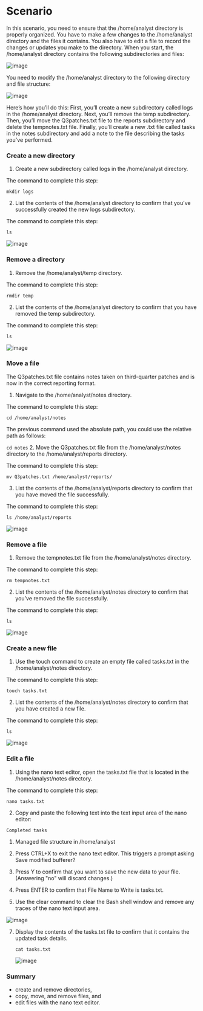 
# Scenario

In this scenario, you need to ensure that the /home/analyst directory is properly organized.
You have to make a few changes to the /home/analyst directory and the files it contains.
You also have to edit a file to record the changes or updates you make to the directory.
When you start, the /home/analyst directory contains the following subdirectories and files:


![image](https://github.com/user-attachments/assets/434efda4-e73c-490c-a8db-84e8e9818e38)


You need to modify the /home/analyst directory to the following directory and file structure:

![image](https://github.com/user-attachments/assets/082d9c32-cea7-47d7-a5e4-ac38b8975567)


Here’s how you’ll do this: First, you’ll create a new subdirectory called logs in the /home/analyst directory. Next, you’ll remove the temp subdirectory. Then, you’ll move the Q3patches.txt file to the reports subdirectory and delete the tempnotes.txt file. Finally, you’ll create a new .txt file called tasks in the notes subdirectory and add a note to the file describing the tasks you've performed.

### Create a new directory

1.	Create a new subdirectory called logs in the /home/analyst directory.
   
The command to complete this step:

```mkdir logs```


2. List the contents of the /home/analyst directory to confirm that you’ve successfully created the new logs subdirectory.

The command to complete this step:

```ls```

![image](https://github.com/user-attachments/assets/1dcddf6a-fc5d-4047-9b1e-03307e8f6cc6)

### Remove a directory

1.	Remove the /home/analyst/temp directory.
   
The command to complete this step:

```rmdir temp```



2. List the contents of the /home/analyst directory to confirm that you have removed the temp subdirectory.

The command to complete this step:

```ls```

![image](https://github.com/user-attachments/assets/0e5e80ab-f0c9-4821-a3cd-8ffeaa50f179)


### Move a file

The Q3patches.txt file contains notes taken on third-quarter patches and is now in the correct reporting format.

1.	Navigate to the /home/analyst/notes directory.

The command to complete this step:

```cd /home/analyst/notes```

The previous command used the absolute path, you could use the relative path as follows:

```cd notes```
2. Move the Q3patches.txt file from the /home/analyst/notes directory to the /home/analyst/reports directory.

The command to complete this step:

```mv Q3patches.txt /home/analyst/reports/```

3. List the contents of the /home/analyst/reports directory to confirm that you have moved the file successfully.

The command to complete this step:

```ls /home/analyst/reports```


![image](https://github.com/user-attachments/assets/d7201119-e2ad-4a81-9cbe-e32bcc776b0b)

### Remove a file

1.	Remove the tempnotes.txt file from the /home/analyst/notes directory.

The command to complete this step:

```rm tempnotes.txt```

2. List the contents of the /home/analyst/notes directory to confirm that you’ve removed the file successfully.

The command to complete this step:

```ls```

![image](https://github.com/user-attachments/assets/8f8b4ceb-143c-4858-ad40-b33900b4e545)


### Create a new file

1.	Use the touch command to create an empty file called tasks.txt in the /home/analyst/notes directory.

The command to complete this step:

```touch tasks.txt```

2. List the contents of the /home/analyst/notes directory to confirm that you have created a new file.

The command to complete this step:


```ls```

![image](https://github.com/user-attachments/assets/8ce9efa9-fc95-4ff4-9fd9-1d39750b8438)

### Edit a file

1.	Using the nano text editor, open the tasks.txt file that is located in the /home/analyst/notes directory.

The command to complete this step:

```nano tasks.txt```

2. Copy and paste the following text into the text input area of the nano editor:

  ```Completed tasks```

  1. Managed file structure in /home/analyst

  3. Press CTRL+X to exit the nano text editor.
    This triggers a prompt asking Save modified bufferer?
  4. Press Y to confirm that you want to save the new data to your file. (Answering "no" will discard changes.)
  5. Press ENTER to confirm that File Name to Write is tasks.txt.
  6. Use the clear command to clear the Bash shell window and remove any traces of the nano text input area.
     
![image](https://github.com/user-attachments/assets/2ebdb8c6-a94b-4e4a-97d4-b6dfc70d3a70)

  7. Display the contents of the tasks.txt file to confirm that it contains the updated task details.

     ```cat tasks.txt```
     
     ![image](https://github.com/user-attachments/assets/599c37c9-7bad-4c56-92ba-0096b5353bc2)


### Summary

*	create and remove directories,
*	copy, move, and remove files, and
*	edit files with the nano text editor.

